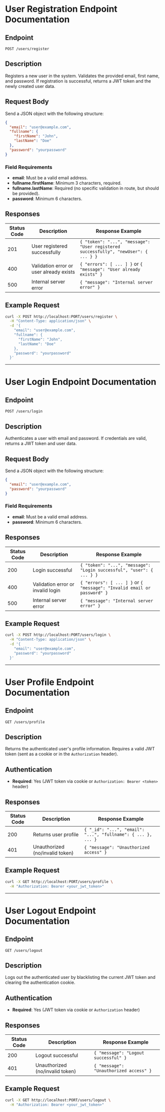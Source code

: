 # User Registration Endpoint Documentation

## Endpoint

`POST /users/register`

## Description

Registers a new user in the system. Validates the provided email, first name, and password. If registration is successful, returns a JWT token and the newly created user data.

## Request Body

Send a JSON object with the following structure:

```json
{
  "email": "user@example.com",
  "fullname": {
    "firstName": "John",
    "lastName": "Doe"
  },
  "password": "yourpassword"
}
```

### Field Requirements

- **email**: Must be a valid email address.
- **fullname.firstName**: Minimum 3 characters, required.
- **fullname.lastName**: Required (no specific validation in route, but should be provided).
- **password**: Minimum 6 characters.

## Responses

| Status Code | Description                             | Response Example                                                                    |
| ----------- | --------------------------------------- | ----------------------------------------------------------------------------------- |
| 201         | User registered successfully            | `{ "token": "...", "message": "User registered successfully", "newUser": { ... } }` |
| 400         | Validation error or user already exists | `{ "errors": [ ... ] }` or `{ "message": "User already exists" }`                   |
| 500         | Internal server error                   | `{ "message": "Internal server error" }`                                            |

## Example Request

```bash
curl -X POST http://localhost:PORT/users/register \
  -H "Content-Type: application/json" \
  -d '{
    "email": "user@example.com",
    "fullname": {
      "firstName": "John",
      "lastName": "Doe"
    },
    "password": "yourpassword"
  }'
```

---

# User Login Endpoint Documentation

## Endpoint

`POST /users/login`

## Description

Authenticates a user with email and password. If credentials are valid, returns a JWT token and user data.

## Request Body

Send a JSON object with the following structure:

```json
{
  "email": "user@example.com",
  "password": "yourpassword"
}
```

### Field Requirements

- **email**: Must be a valid email address.
- **password**: Minimum 6 characters.

## Responses

| Status Code | Description                        | Response Example                                                    |
| ----------- | ---------------------------------- | ------------------------------------------------------------------- |
| 200         | Login successful                   | `{ "token": "...", "message": "Login successful", "user": { ... } }`|
| 400         | Validation error or invalid login  | `{ "errors": [ ... ] }` or `{ "message": "Invalid email or password" }` |
| 500         | Internal server error              | `{ "message": "Internal server error" }`                            |

## Example Request

```bash
curl -X POST http://localhost:PORT/users/login \
  -H "Content-Type: application/json" \
  -d '{
    "email": "user@example.com",
    "password": "yourpassword"
  }'
```

---

# User Profile Endpoint Documentation

## Endpoint

`GET /users/profile`

## Description

Returns the authenticated user's profile information. Requires a valid JWT token (sent as a cookie or in the `Authorization` header).

## Authentication

- **Required**: Yes (JWT token via cookie or `Authorization: Bearer <token>` header)

## Responses

| Status Code | Description                | Response Example                |
| ----------- | -------------------------- | ------------------------------- |
| 200         | Returns user profile       | `{ "_id": "...", "email": "...", "fullname": { ... }, ... }` |
| 401         | Unauthorized (no/invalid token) | `{ "message": "Unauthorized access" }` |

## Example Request

```bash
curl -X GET http://localhost:PORT/users/profile \
  -H "Authorization: Bearer <your_jwt_token>"
```

---

# User Logout Endpoint Documentation

## Endpoint

`GET /users/logout`

## Description

Logs out the authenticated user by blacklisting the current JWT token and clearing the authentication cookie.

## Authentication

- **Required**: Yes (JWT token via cookie or `Authorization` header)

## Responses

| Status Code | Description                | Response Example                        |
| ----------- | -------------------------- | --------------------------------------- |
| 200         | Logout successful          | `{ "message": "Logout successful" }`    |
| 401         | Unauthorized (no/invalid token) | `{ "message": "Unauthorized access" }` |

## Example Request

```bash
curl -X GET http://localhost:PORT/users/logout \
  -H "Authorization: Bearer <your_jwt_token>"
```